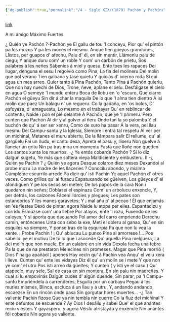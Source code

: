 ```yaml
---
{"dg-publish":true,"permalink":"/4 - Siglo XIX/(1879) Pachón y Pachín/","tags":["#Siglo_19","central","a1879","Félix_Aramburu_y_Zuloaga","escrito","Oviedo","poema"]}
---
```


[link](https://asturies.com/cavedaynava/pachon.txt)

A mi amigo Máximo Fuertes

¿ Quién ye Pachón ?-Pachón ye 
El gallu de tou 'l conceyu, 
Pior qu' el pintón pa los mozos 
Y pa les moces el mesmu. 
Anque tien güeyos grandones, 
Llistos, per guapos d' afechu, 
Palu d' él, en sin mentir, 
Llámenlu palu de ciegu; 
Y anque duru com' un roble 
Y com' un carbón de prietu,
Sos palabres á les neñes 
Sábenios á miel y quesu. 
Ente toes les rapaces 
Del llugar, denguna el sesu 
I regolvió como Pina, 
La fia del molineru 
Del molín que pol verano 
Tien galbana y tase quietu 
Y quiciás d' ivierno roda 
Si cai agua un mes arreo. 
Quier tanto á Pina Pachón, 
Tanto Pina á Pachón quierlu, 
Que non hay nuechi de Dios, 
Trone, ñeve, aplane el xelu. 
Desfáigase el cielo en agua 
Ó semeye 'l mundu enteru 
Boca de llobu en 'o 'escuro, 
Que ciarre Pachón el güeyu 
Sin dir á char la maquila 
De lo que 'l alma tien dientro 
Á isi molín que paez
Un bálagu n' un regueru. 
Co la gadaña, en 'os bolos,
D' esfoyaza, d' amaguestu,
Lo mesmo en el trabayar
Qu' en reblincar de contentu,
Naide i pon el pié delantre 
Á Pachón, que ye 'l primeru. 
Pero cunten que Pachón 
Al dir y al golver al ñeru 
Onde tan la so palomba 
Y el buchón de qu' á ser ser xenru, 
Como de xuro ha pasar 
Á la vera, pel llau mesmu 
Del Campu-santu y la Iglesia, 
Siempre i entra tal respetu
Al ver per un michinal,
Metanes el muru abíertu, 
De la llámpara salir 
El rellumu, qu' al gargüelu 
Fai un ñudu, el cantu dexa,
Apreta el pasu y, llixeru
Non guelve á llanciar un gritu
Nin pa tras mira un momentu 
Fasta que lloñe non queden 
Los santos xunta los muertos.
-¿ Ye entós cobarde Pachón ? 
Si lo diz dalgún sugetu, 
Ye más que soltera vieya 
Maldiciente y embusteru.
II
-¿ Quién ye Pachín ? ¿ Quién ye agora 
Desque colaron diez meses 
Dexandoi al probe mozu 
La madre de les llaceries ? 
Conocílu abondo, y mialma 
Cúmpleme escurrilo arrede 
Pa dicir qu' isti Pachín 
Ye aquel Pachón d' otres veces. 
Como grillos qu' al furacu 
Espatuxando se güelven, 
Los güeyos d' él afondiguen 
Y pe los sesos sei meten; 
De los papos de la cara 
Non i quedaron nin señes; 
Dóblasei el espinazu 
Com' un arbolucu enxencle, 
Y, per detrás, los calzones 
Fáceni llórcies y plegues; 
Les pates son estandorios 
Y les manes garavetes; 
Y ¡ mal añu p' al pecao ! 
Él que enjamás en 'es fiestes 
Dexó de pintar, agora 
Naide lu atopa per elles. 
Espantadizu y corridu 
Esmúzse com' una llebre 
Por atayos, ente 'l rozu, 
Fuxendo de les caleyes; 
Y si aporta que dacuando 
Pol amor del carro empriende 
Derechu camín, entóncenes 
Unta con sebo la exe,
Meti el obleru al ganao, 
Qu' en sin esquiles va siempre, 
Y ponse tras de la esquirpia 
Pa que non lu vea la xente. 
¡ Probe Pachín ! ¡ Qu' ablucau 
Lu punxo Pina al amorrese !... 
Pos sabeilo: ye el motivu 
De to lo que i asocede 
Qu' aquella Pina melguera, 
La del molín que non muele, 
En un calabre en sin vida 
Dexola fecha una febre 
Pa la que de na prestaron 
Melecines nin promeses.
Magar que Pina morrió
( Dios l' haiga apañáol ) apenes 
Hay vecln qu' á Pachin vea
Anqu' el velu xera i lleve.
Cunten qu' ente les vidayes
Diz él qu' un molín se i mete 
Y que non ye com' el utru 
Pos isti arreo dá güeltes; 
Y cunten ( y isti ye el casu ) 
Qu' atapecío, muy sele, 
Sal de casa en sin montera, 
En sin palu nin madreñes. 
Y cual si lu empovinás 
Dalgún xudes d' algún duende, 
Sin parar, pa 'l Campu-santu 
Empriéndela á carrenderes, 
Esguila por un carbayu 
Pegau á les muries mismes, 
Blinca, escluca á un llau y á utru, 
Y, andando andando, escaezse 
En un rincón onde pasa 
Sin gorgutar hores muertes...
-¿ Tan valiente Pachín fizose 
Que ya nin tembla nin cuerre 
Co la fluz del michinal 
Y ente defuntos se escuende ?
Ay Dios ! dexáilu y sabei 
Que' el que anántes reciu viésteis 
Y gayasperu, y agora
Véislu atristayáu y enxencle 
Nin anántes fói cobarde 
Nin agora ye valiente.